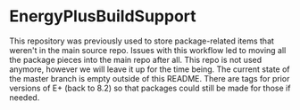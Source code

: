 EnergyPlusBuildSupport
======================
This repository was previously used to store package-related items that weren't in the main source repo.  Issues with this workflow led to moving all the package pieces into the main repo after all.  This repo is not used anymore, however we will leave it up for the time being.  The current state of the master branch is empty outside of this README.  There are tags for prior versions of E+ (back to 8.2) so that packages could still be made for those if needed.
